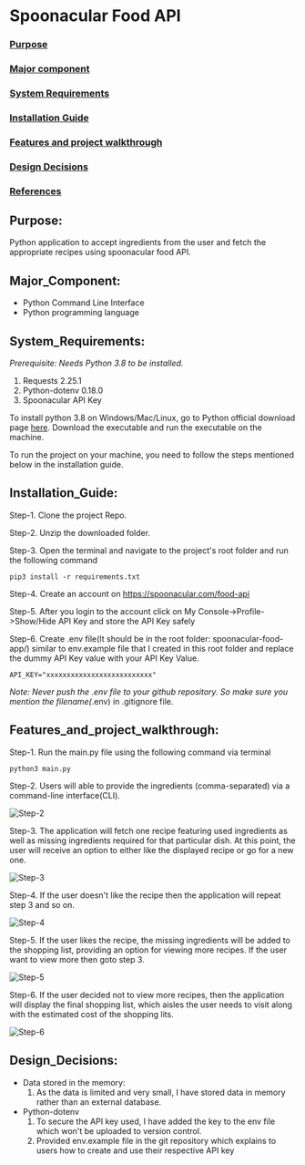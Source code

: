 # Spoonacular Food API

### [Purpose](#Purpose)
### [Major component](#Major_Component)
### [System Requirements](#System_Requirements)
### [Installation Guide](#Installation_Guide)
### [Features and project walkthrough](#Features_and_project_walkthrough)
### [Design Decisions](#Design_Decisions)
### [References](#References)

## Purpose:
Python application to accept ingredients from the user and fetch the appropriate recipes using spoonacular food API.

## Major_Component:
- Python Command Line Interface
- Python programming language

## System_Requirements:
*Prerequisite: Needs Python 3.8 to be installed.* 
1. Requests 2.25.1
2. Python-dotenv 0.18.0
3. Spoonacular API Key

To install python 3.8 on Windows/Mac/Linux, go to Python official download page [here](https://www.python.org/downloads/release/python-380/). Download the executable and run the executable on the machine.

To run the project on your machine, you need to follow the steps mentioned below in the installation guide. 

## Installation_Guide:
Step-1. Clone the project Repo.

Step-2. Unzip the downloaded folder.

Step-3. Open the terminal and navigate to the project's root folder and run the following command

```pip3 install -r requirements.txt```

Step-4. Create an account on https://spoonacular.com/food-api

Step-5. After you login to the account click on My Console->Profile->Show/Hide API Key and store the API Key safely

Step-6. Create .env file(It should be in the root folder: spoonacular-food-app/) similar to env.example file that I created in this root folder and replace the dummy API Key value with your API Key Value.

```API_KEY="xxxxxxxxxxxxxxxxxxxxxxxxxx"```

*Note: Never push the .env file to your github repository. So make sure you mention the filename(*.env) in .gitignore file.



## Features_and_project_walkthrough:
Step-1. Run the main.py file using the following command via terminal

```python3 main.py```

Step-2. Users will able to provide the ingredients (comma-separated) via a command-line interface(CLI).

![Step-2](Step2.png)

Step-3. The application will fetch one recipe featuring used ingredients as well as missing ingredients required for that particular dish. At this point, the user will receive an option to either like the displayed recipe or go for a new one.

![Step-3](Step3.png)

Step-4. If the user doesn't like the recipe then the application will repeat step 3 and so on.

![Step-4](Step4.png)

Step-5. If the user likes the recipe, the missing ingredients will be added to the shopping list, providing an option for viewing more recipes. If the user want to view more then goto step 3.

![Step-5](Step5.png)

Step-6. If the user decided not to view more recipes, then the application will display the final shopping list, which aisles the user needs to visit along with the estimated cost of the shopping lits.

![Step-6](Step6.png)


## Design_Decisions:
- Data stored in the memory: 
    1. As the data is limited and very small, I have stored data in memory rather than an external database.
- Python-dotenv
    1. To secure the API key used, I have added the key to the env file which won't be uploaded to version control.
    2. Provided env.example file in the git repository which explains to users how to create and use their respective API key
